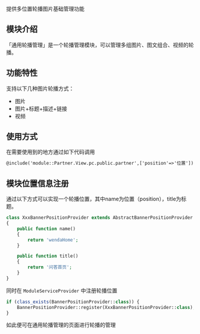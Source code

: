 提供多位置轮播图片基础管理功能

## 模块介绍

「通用轮播管理」是一个轮播管理模块，可以管理多组图片、图文组合、视频的轮播。

## 功能特性

支持以下几种图片轮播方式：

- 图片
- 图片+标题+描述+链接
- 视频

## 使用方式

在需要使用到的地方通过如下代码调用

```html
@include('module::Partner.View.pc.public.partner',['position'=>'位置'])
```

## 模块位置信息注册

通过以下方式可以实现一个轮播位置，其中name为位置（position），title为标题。

```php
class XxxBannerPositionProvider extends AbstractBannerPositionProvider
{
    public function name()
    {
        return 'wendaHome';
    }

    public function title()
    {
        return '问答首页';
    }
}
```

同时在 `ModuleServiceProvider` 中注册轮播位置

```php
if (class_exists(BannerPositionProvider::class)) {
    BannerPositionProvider::register(XxxBannerPositionProvider::class);
}
```

如此便可在通用轮播管理的页面进行轮播的管理
